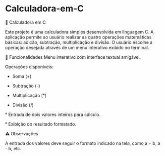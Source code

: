 # Calculadora-em-C

🧮 Calculadora em C

Este projeto é uma calculadora simples desenvolvida em linguagem C. A aplicação permite ao usuário realizar as quatro operações matemáticas básicas: adição, subtração, multiplicação e divisão. O usuário escolhe a operação desejada através de um menu interativo exibido no terminal.

🔧 Funcionalidades
Menu interativo com interface textual amigável.

Operações disponíveis:

- Soma (+)

- Subtração (-)

- Multiplicação (*)

- Divisão (/)

 ° Entrada de dois valores inteiros para cálculo.

 ° Exibição do resultado formatado.

 ⚠️ Observações
 
A entrada dos valores deve seguir o formato indicado na tela, como a + b, a - b, etc.
